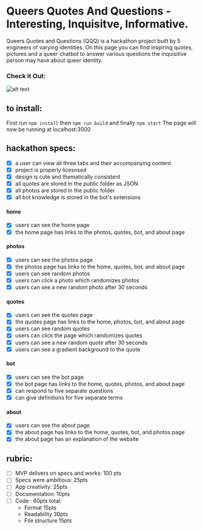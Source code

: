 # Queers Quotes And Questions - Interesting, Inquisitve, Informative.
Queers Quotes and Questions (QQQ) is a hackathon project built by 5 engineers of varying identities. On this page you can find inspiring quotes, pictures and a queer chatbot to answer various questions the inquisitive person may have about queer identity. 

### Check it Out:
![alt text](https://github.com/jaszly/queers-quotes-and-questions/blob/master/public/images/homepage.png)

## to install:
First run `npm install` then `npm run build` and finally `npm start`
The page will now be running at localhost:3000

## hackathon specs:
- [X] a user can view all three tabs and their accompanying content
- [X] project is properly licesnsed
- [X] design is cute and thematically consistent
- [X] all quotes are stored in the public folder as JSON
- [X] all photos are stored in the public folder
- [X] all bot knowledge is stored in the bot's extensions

#### home
- [X] users can see the home page
- [X] the home page has links to the photos, quotes, bot, and about page

#### photos
- [X] users can see the photos page
- [X] the photos page has links to the home, quotes, bot, and about page
- [X] users can see random photos
- [X] users can click a photo which randomizes photos
- [X] users can see a new random photo after 30 seconds

#### quotes
- [X] users can see the quotes page
- [X] the quotes page has links to the home, photos, bot, and about page
- [X] users can see random quotes
- [X] users can click the page which randomizes quotes
- [X] users can see a new random quote after 30 seconds
- [X] users can see a gradient background to the quote

#### bot
- [X] users can see the bot page
- [X] the bot page has links to the home, quotes, photos, and about page
- [X] can respond to five separate questions
- [X] can give definitions for five separate terms

#### about
- [X] users can see the about page
- [X] the about page has links to the home, quotes, bot, and photos page
- [X] the about page has an explanation of the website

## rubric:
- [ ] MVP delivers on specs and works: 100 pts
- [ ] Specs were ambitious: 25pts
- [ ] App creativity: 25pts
- [ ] Documentation: 10pts
- [ ] Code : 60pts total:
    - Format 15pts
    - Readability 30pts
    - File structure 15pts
